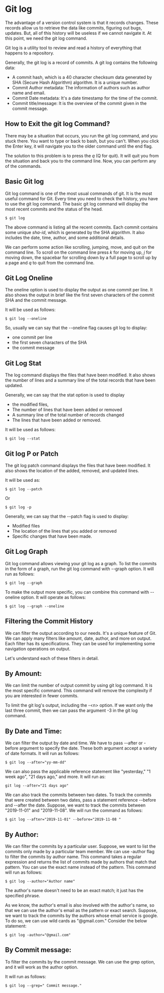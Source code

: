 # Git log
The advantage of a version control system is that it records changes. These records allow us to retrieve the data like commits, figuring out bugs, updates. But, all of this history will be useless if we cannot navigate it. At this point, we need the git log command.

Git log is a utility tool to review and read a history of everything that happens to a repository.

Generally, the git log is a record of commits. A git log contains the following data:

- A commit hash, which is a 40 character checksum data generated by SHA (Secure Hash Algorithm) algorithm. It is a unique number.
- Commit Author metadata: The information of authors such as author name and email.
- Commit Date metadata: It's a date timestamp for the time of the commit.
- Commit title/message: It is the overview of the commit given in the commit message.

## How to Exit the git log Command?
There may be a situation that occurs, you run the git log command, and you stuck there. You want to type or back to bash, but you can't. When you click the Enter key, it will navigate you to the older command until the end flag.

The solution to this problem is to press the *q* (Q for quit). It will quit you from the situation and back you to the command line. Now, you can perform any of the commands.

## Basic Git log
Git log command is one of the most usual commands of git. It is the most useful command for Git. Every time you need to check the history, you have to use the git log command. The basic git log command will display the most recent commits and the status of the head.
```
$ git log  
```
The above command is listing all the recent commits. Each commit contains some unique *sha-id*, which is generated by the SHA algorithm. It also includes the date, time, author, and some additional details.

We can perform some action like scrolling, jumping, move, and quit on the command line. To scroll on the command line press *k* for moving up, *j* for moving down, the spacebar for scrolling down by a full page to scroll up by a page and *q* to quit from the command line.

## Git Log Oneline
The oneline option is used to display the output as one commit per line. It also shows the output in brief like the first seven characters of the commit SHA and the commit message.

It will be used as follows:
```
$ git log --oneline  
```
So, usually we can say that the --oneline flag causes git log to display:

- one commit per line
- the first seven characters of the SHA
- the commit message

## Git Log Stat
The log command displays the files that have been modified. It also shows the number of lines and a summary line of the total records that have been updated.

Generally, we can say that the stat option is used to display

- the modified files,
- The number of lines that have been added or removed
- A summary line of the total number of records changed
- The lines that have been added or removed.

It will be used as follows:
```
$ git log --stat  
```

## Git log P or Patch
The git log patch command displays the files that have been modified. It also shows the location of the added, removed, and updated lines.

It will be used as:
```
$ git log --patch  
```
Or
```
$ git log -p  
```
Generally, we can say that the --patch flag is used to display:

- Modified files
- The location of the lines that you added or removed
- Specific changes that have been made.

## Git Log Graph
Git log command allows viewing your git log as a graph. To list the commits in the form of a graph, run the git log command with --graph option. It will run as follows:
```
$ git log --graph  
```
To make the output more specific, you can combine this command with --oneline option. It will operate as follows:
```
$ git log --graph --oneline  
```

## Filtering the Commit History
We can filter the output according to our needs. It's a unique feature of Git. We can apply many filters like amount, date, author, and more on output. Each filter has its specifications. They can be used for implementing some navigation operations on output.

Let's understand each of these filters in detail.

## By Amount:
We can limit the number of output commit by using git log command. It is the most specific command. This command will remove the complexity if you are interested in fewer commits.

To limit the git log's output, including the -\<n> option. If we want only the last three commit, then we can pass the argument -3 in the git log command. 

## By Date and Time:

We can filter the output by date and time. We have to pass --after or -before argument to specify the date. These both argument accept a variety of date formats. It will run as follows:
```
$ git log --after="yy-mm-dd"  
```

We can also pass the applicable reference statement like "yesterday," "1 week ago", "21 days ago," and more. It will run as:
```
git log --after="21 days ago"  
```

We can also track the commits between two dates. To track the commits that were created between two dates, pass a statement reference --before and --after the date. Suppose, we want to track the commits between "2019-11-01" and "2019-11-08". We will run the command as follows:
```
$ git log --after="2019-11-01" --before="2019-11-08 "  
```

## By Author:

We can filter the commits by a particular user. Suppose, we want to list the commits only made by a particular team member. We can use -author flag to filter the commits by author name. This command takes a regular expression and returns the list of commits made by authors that match that pattern. You can use the exact name instead of the pattern. This command will run as follows:
```
$ git log --author="Author name"  
```

The author's name doesn't need to be an exact match; it just has the specified phrase.

As we know, the author's email is also involved with the author's name, so that we can use the author's email as the pattern or exact search. Suppose, we want to track the commits by the authors whose email service is google. To do so, we can use wild cards as "@gmail.com." Consider the below statement:
```
$ git log -author="@gmail.com"  
```

## By Commit message:

To filter the commits by the commit message. We can use the grep option, and it will work as the author option.

It will run as follows:
```
$ git log --grep=" Commit message."  
```
